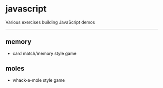 # javascript
 Various exercises building JavaScript demos

 ---
 ## memory
 - card match/memory style game

 ## moles
 - whack-a-mole style game
